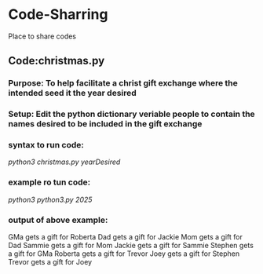 # Code-Sharring
Place to share codes

## Code:christmas.py

### Purpose: To help facilitate a christ gift exchange where the intended seed it the year desired

### Setup: Edit the python dictionary veriable people to contain the names desired to be included in the gift exchange

### syntax to run code:
*python3 christmas.py yearDesired*

### example ro tun code:
*python3 python3.py 2025*

### output of above example:
GMa gets a gift for Roberta
Dad gets a gift for Jackie
Mom gets a gift for Dad
Sammie gets a gift for Mom
Jackie gets a gift for Sammie
Stephen gets a gift for GMa
Roberta gets a gift for Trevor
Joey gets a gift for Stephen
Trevor gets a gift for Joey
